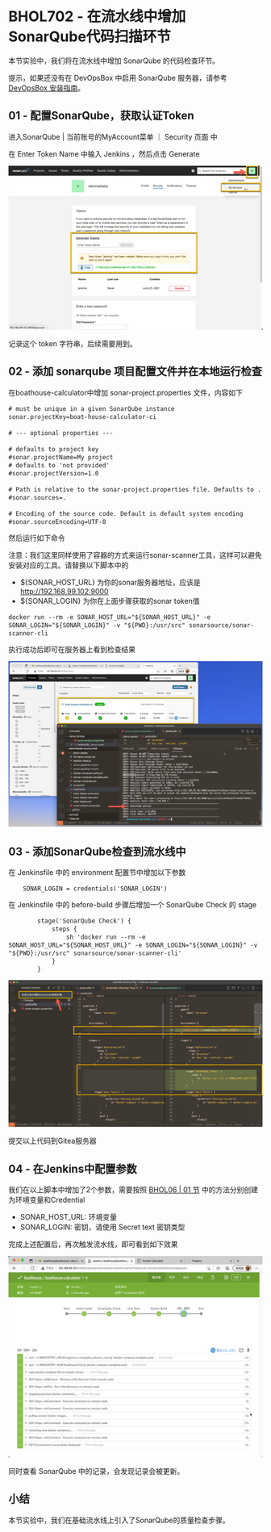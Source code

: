 # BHOL702 - 在流水线中增加SonarQube代码扫描环节

本节实验中，我们将在流水线中增加 SonarQube 的代码检查环节。

提示，如果还没有在 DevOpsBox 中启用 SonarQube 服务器，请参考 [DevOpsBox 安装指南](../devopsbox/README?id=_05-在-devopsbox-上启动-boathouse-devopsbox-工具链环境)。

## 01 - 配置SonarQube，获取认证Token

进入SonarQube | 当前账号的MyAccount菜单 ｜ Security 页面 中

在 Enter Token Name 中输入 Jenkins ，然后点击 Generate

![](images/bhol702-sonar001.png)

记录这个 token 字符串，后续需要用到。

## 02 - 添加 sonarqube 项目配置文件并在本地运行检查

在boathouse-calculator中增加 sonar-project.properties 文件，内容如下

```properties
# must be unique in a given SonarQube instance
sonar.projectKey=boat-house-calculator-ci

# --- optional properties ---

# defaults to project key
#sonar.projectName=My project
# defaults to 'not provided'
#sonar.projectVersion=1.0
 
# Path is relative to the sonar-project.properties file. Defaults to .
#sonar.sources=.
 
# Encoding of the source code. Default is default system encoding
#sonar.sourceEncoding=UTF-8
```

然后运行如下命令

注意：我们这里同样使用了容器的方式来运行sonar-scanner工具，这样可以避免安装对应的工具。请替换以下脚本中的

- ${SONAR_HOST_URL} 为你的sonar服务器地址，应该是 http://192.168.99.102:9000
- ${SONAR_LOGIN} 为你在上面步骤获取的sonar token值

```shell
docker run --rm -e SONAR_HOST_URL="${SONAR_HOST_URL}" -e SONAR_LOGIN="${SONAR_LOGIN}" -v "${PWD}:/usr/src" sonarsource/sonar-scanner-cli
```

执行成功后即可在服务器上看到检查结果

![](images/bhol702-sonar002.png)

## 03 - 添加SonarQube检查到流水线中

在 Jenkinsfile 中的 environment 配置节中增加以下参数

```shell
    SONAR_LOGIN = credentials('SONAR_LOGIN')
```

在 Jenkinsfile 中的 before-build 步骤后增加一个 SonarQube Check 的 stage

```shell
        stage('SonarQube Check') {
            steps {
                sh 'docker run --rm -e SONAR_HOST_URL="${SONAR_HOST_URL}" -e SONAR_LOGIN="${SONAR_LOGIN}" -v "${PWD}:/usr/src" sonarsource/sonar-scanner-cli'
            }
        }
```

![](images/bhol702-sonar003.png)

提交以上代码到Gitea服务器

## 04 - 在Jenkins中配置参数

我们在以上脚本中增加了2个参数，需要按照 [BHOL06 | 01 节](bhol603.md?id=_01-添加环境变量和密钥配置) 中的方法分别创建为环境变量和Credential

- SONAR_HOST_URL: 环境变量
- SONAR_LOGIN: 密钥，请使用 Secret text 密钥类型

完成上述配置后，再次触发流水线，即可看到如下效果

![](images/bhol702-sonar004.png)

同时查看 SonarQube 中的记录，会发现记录会被更新。

## 小结

本节实验中，我们在基础流水线上引入了SonarQube的质量检查步骤。










